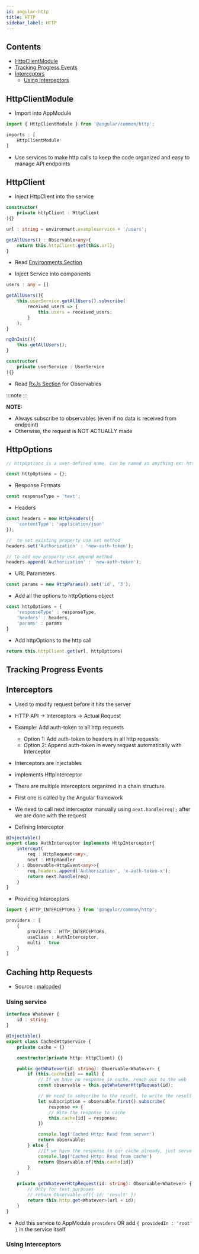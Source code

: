 ```yaml
---
id: angular-http
title: HTTP
sidebar_label: HTTP
---
```


## Contents <!-- omit in toc -->

- [HttpClientModule](#httpclientmodule)
- [Tracking Progress Events](#tracking-progress-events)
- [Interceptors](#interceptors)
  - [Using Interceptors](#using-interceptors)

## HttpClientModule

- Import into AppModule

```ts title="AppModule"
import { HttpClientModule } from '@angular/common/http';

imports : [
    HttpClientModule
]
```

- Use services to make http calls to keep the code organized and easy to manage API endpoints

## HttpClient

- Inject HttpClient into the service

```ts title="UserService"
constructor(
    private httpClient : HttpClient
){}

url : string = environment.exampleservice + '/users';

getAllUsers() : Observable<any>{
    return this.httpClient.get(this.url);
}
```

- Read [Environments Section](angular-environments)

- Inject Service into components

```ts title="UserComponent"
users : any = []

getAllUsers(){
    this.userService.getAllUsers().subscribe(
        received_users => {
            this.users = received_users;
        }
    );
}

ngOnInit(){
    this.getAllUsers();
}

constructor(
    private userService : UserService
){}
```

- Read [RxJs Section](angular-rxjs) for Observables

:::note
:::

**NOTE:**

- Always subscribe to observables (even if no data is received from endpoint)
- Otherwise, the request is NOT ACTUALLY made

## HttpOptions

```ts title="UserService"
// httpOptions is a user-defined name. Can be named as anything ex: httpOpt, opt ..

const httpOptions = {};
```

- Response Formats

```ts
const responseType = 'text';
```

- Headers

```ts
const headers = new HttpHeaders({
    'contentType': 'application/json'
});

//  to set existing property use set method
headers.set('Authorization' : 'new-auth-token');

// to add new property use append method
headers.append('Authorization' : 'new-auth-token');
```

- URL Parameters

```ts
const params = new HttpParans().set('id', '3');
```

- Add all the options to httpOptions object
  
```ts
const httpOptions = {
    'responseType' : responseType,
    'headers' : headers,
    'params' : params
} 
```

- Add httpOptions to the http call

```ts
return this.httpClient.get(url, httpOptions)
```

## Tracking Progress Events

## Interceptors

- Used to modify request before it hits the server
- HTTP API &rarr; Interceptors &rarr; Actual Request
- Example: Add auth-token to all http requests
  - Option 1: Add auth-token to headers in all http requests
  - Option 2: Append auth-token in every request automatically with Interceptor
- Interceptors are injectables
- implements HttpInterceptor
- There are multiple interceptors organized in a chain structure
- First one is called by the Angular framework
- We need to call next interceptor manually using ```next.handle(req);``` after we are done with the request

- Defining Interceptor

```ts
@Injectable()
export class AuthInterceptor implements HttpInterceptor{
    intercept(
        req : HttpRequest<any>,
        next : HttpHandler
    ) : Observable<HttpEvent<any>>{
        req.headers.append('Authorization', 'x-auth-token-x');
        return next.handle(req);
    }
}
```

- Providing Interceptors

```ts title="AppModule"
import { HTTP_INTERCEPTORS } from '@angular/common/http';

providers : [
    {
        providers : HTTP_INTERCEPTORS,
        useClass : AuthInterceptor,
        multi : true
    }
]
```

## Caching http Requests

- Source : [malcoded](https://malcoded.com/posts/angular-fundamentals-services)

### Using service

```ts title="CachedHttpService"
interface Whatever {
    id : string;
}

@Injectable()
export class CachedHttpService {
    private cache = {}

    constructor(private http: HttpClient) {}

    public getWhatever(id: string): Observable<Whatever> {
        if (this.cache[id] == null) {
            // If we have no response in cache, reach out to the web
            const observable = this.getWhateverHttpRequest(id);

            // We need to subscribe to the result, to write the result to our cache
            let subscription = observable.first().subscribe(
                response => {
                // Wite the response to cache
                this.cache[id] = response;
            })

            console.log('Cached Http: Read from server')
            return observable;
        } else {
            //If we have the response in our cache already, just serve that response
            console.log('Cached Http: Read from cache')
            return Observable.of(this.cache[id])
        }
    }

    private getWhateverHttpRequest(id: string): Observable<Whatever> {
        // Only for test purposes
        // return Observable.of({ id: 'result' })
        return this.http.get<Whatever>(url + id);
    }
}

```

- Add this service to AppModule ```providers``` OR add ```{ providedIn : 'root' }``` in the service itself

### Using Interceptors
